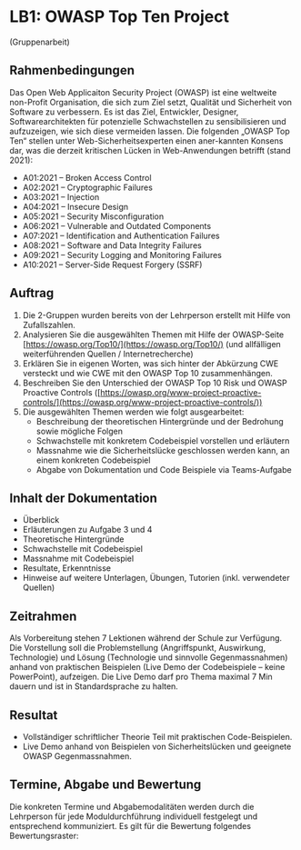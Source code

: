 # LB1: OWASP Top Ten Project

(Gruppenarbeit)

## Rahmenbedingungen

Das Open Web Applicaiton Security Project (OWASP) ist eine weltweite non-Profit Organisation, die sich zum Ziel setzt, Qualität und Sicherheit von Software zu verbessern. Es ist das Ziel, Entwickler, Designer, Softwarearchitekten für potenzielle Schwachstellen zu sensibilisieren und aufzuzeigen, wie sich diese vermeiden lassen. Die folgenden „OWASP Top Ten“ stellen unter Web-Sicherheitsexperten einen aner-kannten Konsens dar, was die derzeit kritischen Lücken in Web-Anwendungen betrifft (stand 2021):

- A01:2021 – Broken Access Control
- A02:2021 – Cryptographic Failures
- A03:2021 – Injection
- A04:2021 – Insecure Design
- A05:2021 – Security Misconfiguration
- A06:2021 – Vulnerable and Outdated Components
- A07:2021 – Identification and Authentication Failures
- A08:2021 – Software and Data Integrity Failures
- A09:2021 – Security Logging and Monitoring Failures
- A10:2021 – Server-Side Request Forgery (SSRF)

## Auftrag

1. Die 2-Gruppen wurden bereits von der Lehrperson erstellt mit Hilfe von Zufallszahlen.
2. Analysieren Sie die ausgewählten Themen mit Hilfe der OWASP-Seite [https://owasp.org/Top10/](https://owasp.org/Top10/) (und allfälligen weiterführenden Quellen / Internetrecherche)
3. Erklären Sie in eigenen Worten, was sich hinter der Abkürzung CWE versteckt und wie CWE mit den OWASP Top 10 zusammenhängen.
4. Beschreiben Sie den Unterschied der OWASP Top 10 Risk und OWASP Proactive Controls ([https://owasp.org/www-project-proactive-controls/](https://owasp.org/www-project-proactive-controls/))
5. Die ausgewählten Themen werden wie folgt ausgearbeitet:
   - Beschreibung der theoretischen Hintergründe und der Bedrohung sowie mögliche Folgen
   - Schwachstelle mit konkretem Codebeispiel vorstellen und erläutern
   - Massnahme wie die Sicherheitslücke geschlossen werden kann, an einem konkreten Codebeispiel
   - Abgabe von Dokumentation und Code Beispiele via Teams-Aufgabe

## Inhalt der Dokumentation

- Überblick
- Erläuterungen zu Aufgabe 3 und 4
- Theoretische Hintergründe
- Schwachstelle mit Codebeispiel
- Massnahme mit Codebeispiel
- Resultate, Erkenntnisse
- Hinweise auf weitere Unterlagen, Übungen, Tutorien (inkl. verwendeter Quellen)

## Zeitrahmen

Als Vorbereitung stehen 7 Lektionen während der Schule zur Verfügung. Die Vorstellung soll die Problemstellung (Angriffspunkt, Auswirkung, Technologie) und Lösung (Technologie und sinnvolle Gegenmassnahmen) anhand von praktischen Beispielen (Live Demo der Codebeispiele – keine PowerPoint), aufzeigen. Die Live Demo darf pro Thema maximal 7 Min dauern und ist in Standardsprache zu halten.

## Resultat

- Vollständiger schriftlicher Theorie Teil mit praktischen Code-Beispielen.
- Live Demo anhand von Beispielen von Sicherheitslücken und geeignete OWASP Gegenmassnahmen.

## Termine, Abgabe und Bewertung

Die konkreten Termine und Abgabemodalitäten werden durch die Lehrperson für jede Moduldurchführung individuell festgelegt und entsprechend kommuniziert. Es gilt für die Bewertung folgendes Bewertungsraster:
